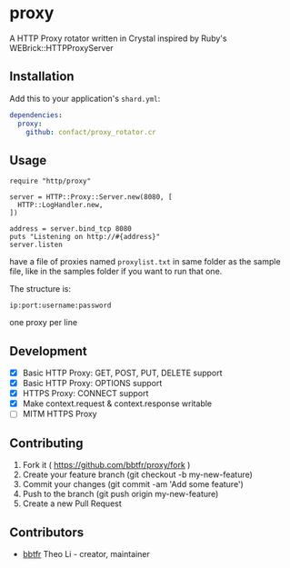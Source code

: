 # proxy

A HTTP Proxy rotator written in Crystal inspired by Ruby's WEBrick::HTTPProxyServer

## Installation

Add this to your application's `shard.yml`:

```yaml
dependencies:
  proxy:
    github: confact/proxy_rotator.cr
```

## Usage

```crystal
require "http/proxy"

server = HTTP::Proxy::Server.new(8080, [
  HTTP::LogHandler.new,
])

address = server.bind_tcp 8080
puts "Listening on http://#{address}"
server.listen
```

have a file of proxies named `proxylist.txt` in same folder as the sample file, like in the samples folder if you want to run that one.

The structure is:
```
ip:port:username:password
```
one proxy per line

## Development

* [x] Basic HTTP Proxy: GET, POST, PUT, DELETE support
* [x] Basic HTTP Proxy: OPTIONS support
* [X] HTTPS Proxy: CONNECT support
* [x] Make context.request & context.response writable
* [ ] MITM HTTPS Proxy

## Contributing

1. Fork it ( https://github.com/bbtfr/proxy/fork )
2. Create your feature branch (git checkout -b my-new-feature)
3. Commit your changes (git commit -am 'Add some feature')
4. Push to the branch (git push origin my-new-feature)
5. Create a new Pull Request

## Contributors

- [bbtfr](https://github.com/bbtfr) Theo Li - creator, maintainer
